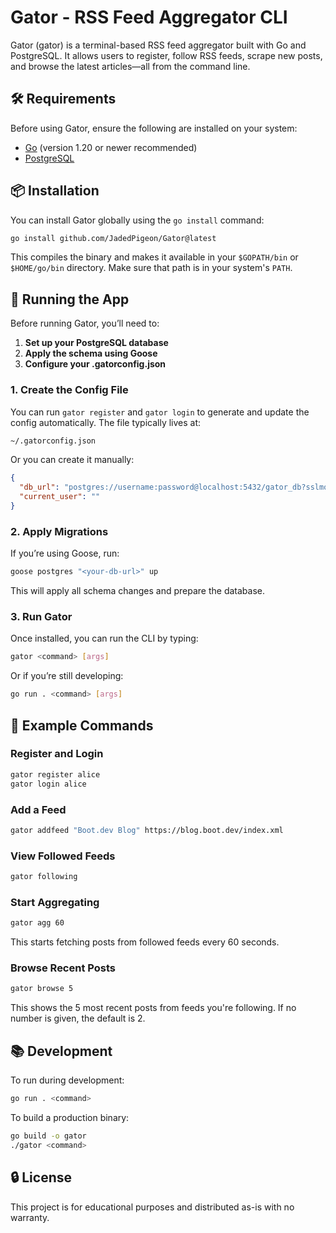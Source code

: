 # Gator - RSS Feed Aggregator CLI

Gator (gator) is a terminal-based RSS feed aggregator built with Go and PostgreSQL. It allows users to register, follow RSS feeds, scrape new posts, and browse the latest articles—all from the command line.

## 🛠️ Requirements

Before using Gator, ensure the following are installed on your system:

- [Go](https://golang.org/dl/) (version 1.20 or newer recommended)
- [PostgreSQL](https://www.postgresql.org/download/)

## 📦 Installation

You can install Gator globally using the `go install` command:

```bash
go install github.com/JadedPigeon/Gator@latest
```

This compiles the binary and makes it available in your `$GOPATH/bin` or `$HOME/go/bin` directory. Make sure that path is in your system's `PATH`.

## 🚀 Running the App

Before running Gator, you’ll need to:

1. **Set up your PostgreSQL database**
2. **Apply the schema using Goose**
3. **Configure your .gatorconfig.json**

### 1. Create the Config File

You can run `gator register` and `gator login` to generate and update the config automatically. The file typically lives at:

```bash
~/.gatorconfig.json
```

Or you can create it manually:

```json
{
  "db_url": "postgres://username:password@localhost:5432/gator_db?sslmode=disable",
  "current_user": ""
}
```

### 2. Apply Migrations

If you’re using Goose, run:

```bash
goose postgres "<your-db-url>" up
```

This will apply all schema changes and prepare the database.

### 3. Run Gator

Once installed, you can run the CLI by typing:

```bash
gator <command> [args]
```

Or if you’re still developing:

```bash
go run . <command> [args]
```

## 🧪 Example Commands

### Register and Login

```bash
gator register alice
gator login alice
```

### Add a Feed

```bash
gator addfeed "Boot.dev Blog" https://blog.boot.dev/index.xml
```

### View Followed Feeds

```bash
gator following
```

### Start Aggregating

```bash
gator agg 60
```

This starts fetching posts from followed feeds every 60 seconds.

### Browse Recent Posts

```bash
gator browse 5
```

This shows the 5 most recent posts from feeds you're following. If no number is given, the default is 2.

## 📚 Development

To run during development:

```bash
go run . <command>
```

To build a production binary:

```bash
go build -o gator
./gator <command>
```

## 🔒 License

This project is for educational purposes and distributed as-is with no warranty.

